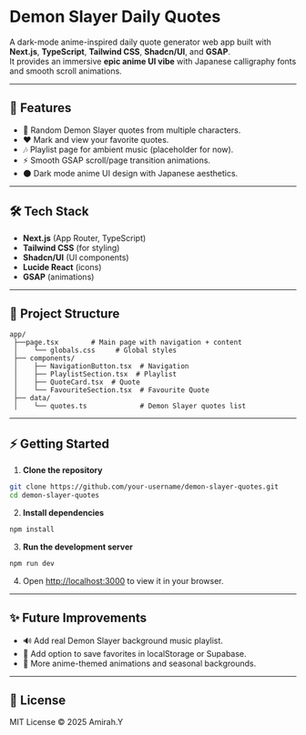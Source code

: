 # Demon Slayer Daily Quotes

A dark-mode anime-inspired daily quote generator web app built with **Next.js**, **TypeScript**, **Tailwind CSS**, **Shadcn/UI**, and **GSAP**.  
It provides an immersive **epic anime UI vibe** with Japanese calligraphy fonts and smooth scroll animations.

---

## 🚀 Features
- 🎴 Random Demon Slayer quotes from multiple characters.
- ❤️ Mark and view your favorite quotes.
- 🎶 Playlist page for ambient music (placeholder for now).
- ⚡ Smooth GSAP scroll/page transition animations.
- 🌑 Dark mode anime UI design with Japanese aesthetics.

---

## 🛠️ Tech Stack
- **Next.js** (App Router, TypeScript)
- **Tailwind CSS** (for styling)
- **Shadcn/UI** (UI components)
- **Lucide React** (icons)
- **GSAP** (animations)

---

## 📂 Project Structure
```
app/
 ├──page.tsx        # Main page with navigation + content
 │    └── globals.css     # Global styles
 ├── components/
 │    ├── NavigationButton.tsx  # Navigation 
 │    ├── PlaylistSection.tsx  # Playlist
 │    ├── QuoteCard.tsx  # Quote
 │    └── FavouriteSection.tsx  # Favourite Quote  
 ├── data/
 │    └── quotes.ts             # Demon Slayer quotes list
```

---

## ⚡ Getting Started

1. **Clone the repository**
```bash
git clone https://github.com/your-username/demon-slayer-quotes.git
cd demon-slayer-quotes
```

2. **Install dependencies**
```bash
npm install
```

3. **Run the development server**
```bash
npm run dev
```

4. Open [http://localhost:3000](http://localhost:3000) to view it in your browser.

---

## ✨ Future Improvements
- 🔊 Add real Demon Slayer background music playlist.
- 📌 Add option to save favorites in localStorage or Supabase.
- 🌸 More anime-themed animations and seasonal backgrounds.

---

## 📜 License
MIT License © 2025 Amirah.Y
